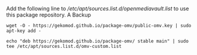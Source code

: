 Add the following line to */etc/apt/sources.list.d/openmediavault.list* to use this package repository. A Backup

``wget -O - https://gekomod.github.io/package-omv/public-omv.key | sudo apt-key add -``

``echo "deb https://gekomod.github.io/package-omv/ stable main" | sudo tee /etc/apt/sources.list.d/omv-custom.list``
